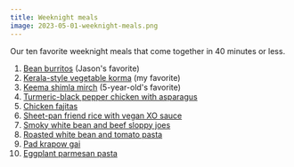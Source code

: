 ```yaml
---
title: Weeknight meals
image: 2023-05-01-weeknight-meals.png
---
```


Our ten favorite weeknight meals that come together in 40 minutes or less.

1. [Bean burritos](https://cooking.nytimes.com/recipes/1022532-bean-and-cheese-burritos) (Jason's favorite)
2. [Kerala-style vegetable korma](https://cooking.nytimes.com/recipes/1024095-kerala-style-vegetable-korma) (my favorite)
3. [Keema shimla mirch](https://cooking.nytimes.com/recipes/1023125-keema-shimla-mirch-ground-chicken-with-bell-peppers) (5-year-old's favorite)
4. [Turmeric-black pepper chicken with asparagus](https://cooking.nytimes.com/recipes/1020970-turmeric-black-pepper-chicken-with-asparagus)
5. [Chicken fajitas](https://cooking.nytimes.com/recipes/1020092-chicken-fajitas)
6. [Sheet-pan friend rice with vegan XO sauce](https://cooking.nytimes.com/recipes/1022892-sheet-pan-fried-rice-with-vegan-xo-sauce)
7. [Smoky white bean and beef sloppy joes](https://cooking.nytimes.com/recipes/1022280-smoky-white-bean-and-beef-sloppy-joes)
8. [Roasted white bean and tomato pasta](https://cooking.nytimes.com/recipes/1024062-roasted-white-bean-and-tomato-pasta)
9. [Pad krapow gai](https://cooking.nytimes.com/recipes/1023437-pad-krapow-gai-thai-basil-chicken)
10. [Eggplant parmesan pasta](https://cooking.nytimes.com/recipes/1023096-eggplant-parmesan-pasta)
